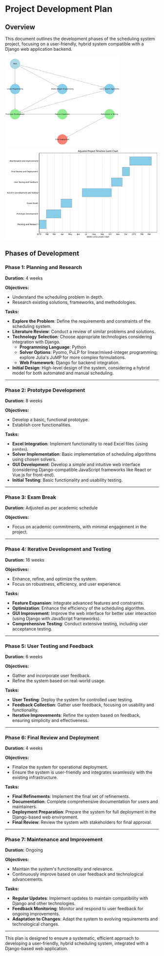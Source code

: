 # Project Development Plan

## Overview
This document outlines the development phases of the scheduling system project, focusing on a user-friendly, hybrid system compatible with a Django web application backend.

<img src="docs/development.png" alt="image" width="auto" height="300"> <img src="docs/developent_schedule.png" alt="image" width="auto" height="300">

## Phases of Development

### Phase 1: Planning and Research
**Duration:** 4 weeks

**Objectives:**
- Understand the scheduling problem in depth.
- Research existing solutions, frameworks, and methodologies.

**Tasks:**
- **Explore the Problem**: Define the requirements and constraints of the scheduling system.
- **Literature Review**: Conduct a review of similar problems and solutions.
- **Technology Selection**: Choose appropriate technologies considering integration with Django.
    - **Programming Language**: Python
    - **Solver Options**: Pyomo, PuLP for linear/mixed-integer programming; explore Julia's JuMP for more complex formulations.
    - **Web Framework**: Django for backend integration.
- **Initial Design**: High-level design of the system, considering a hybrid model for both automated and manual scheduling.

---

### Phase 2: Prototype Development
**Duration:** 8 weeks

**Objectives:**
- Develop a basic, functional prototype.
- Establish core functionalities.

**Tasks:**
- **Excel Integration**: Implement functionality to read Excel files (using `pandas`).
- **Solver Implementation**: Basic implementation of scheduling algorithms using chosen solvers.
- **GUI Development**: Develop a simple and intuitive web interface (considering Django-compatible JavaScript frameworks like React or Vue.js for front-end).
- **Initial Testing**: Basic functionality and usability testing.

---

### Phase 3: Exam Break
**Duration:** Adjusted as per academic schedule

**Objectives:**
- Focus on academic commitments, with minimal engagement in the project.

---

### Phase 4: Iterative Development and Testing
**Duration:** 16 weeks

**Objectives:**
- Enhance, refine, and optimize the system.
- Focus on robustness, efficiency, and user experience.

**Tasks:**
- **Feature Expansion**: Integrate advanced features and constraints.
- **Optimization**: Enhance the efficiency of the scheduling algorithm.
- **GUI Improvement**: Improve the web interface for better user interaction (using Django with JavaScript frameworks).
- **Comprehensive Testing**: Conduct extensive testing, including user acceptance testing.

---

### Phase 5: User Testing and Feedback
**Duration:** 6 weeks

**Objectives:**
- Gather and incorporate user feedback.
- Refine the system based on real-world usage.

**Tasks:**
- **User Testing**: Deploy the system for controlled user testing.
- **Feedback Collection**: Gather user feedback, focusing on usability and functionality.
- **Iterative Improvements**: Refine the system based on feedback, ensuring simplicity and effectiveness.

---

### Phase 6: Final Review and Deployment
**Duration:** 4 weeks

**Objectives:**
- Finalize the system for operational deployment.
- Ensure the system is user-friendly and integrates seamlessly with the existing infrastructure.

**Tasks:**
- **Final Refinements**: Implement the final set of refinements.
- **Documentation**: Complete comprehensive documentation for users and maintainers.
- **Deployment Preparation**: Prepare the system for full deployment in the Django-based web environment.
- **Final Review**: Review the system with stakeholders for final approval.

---

### Phase 7: Maintenance and Improvement
**Duration:** Ongoing

**Objectives:**
- Maintain the system's functionality and relevance.
- Continuously improve based on user feedback and technological advancements.

**Tasks:**
- **Regular Updates**: Implement updates to maintain compatibility with Django and other technologies.
- **Feedback Monitoring**: Monitor and respond to user feedback for ongoing improvements.
- **Adaptation to Changes**: Adapt the system to evolving requirements and technological changes.

---

This plan is designed to ensure a systematic, efficient approach to developing a user-friendly, hybrid scheduling system, integrated with a Django-based web application.

